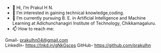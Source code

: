 - 👋 Hi, I’m Prakul H N.
- 👀 I’m interested in gaining technical knowledge,coding.
- 🌱 I’m currently pursuing B. E. in Artificial Intelligence and Machine Learning at Adichunchanagiri Institute of Technology, Chikkamagaluru.
- 📫 How to reach me:

Gmail- prakulhn04@gmail.com  
LinkedIn- https://lnkd.in/gNkGscps
GitHub- https://github.com/prakulhn   

<!---
prakulhn/prakulhn is a ✨ special ✨ repository because its `README.md` (this file) appears on your GitHub profile.
You can click the Preview link to take a look at your changes.
--->
